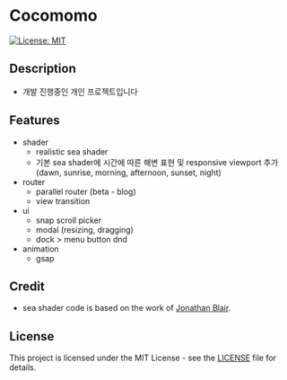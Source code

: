 # Cocomomo
[![License: MIT](https://img.shields.io/badge/License-MIT-yellow.svg)](https://opensource.org/licenses/MIT)

## Description
- 개발 진행중인 개인 프로젝트입니다

## Features
- shader
  - realistic sea shader
  - 기본 sea shader에 시간에 따른 해변 표현 및 responsive viewport 추가(dawn, sunrise, morning, afternoon, sunset, night)
- router
  - parallel router (beta - blog)
  - view transition 
- ui
  - snap scroll picker
  - modal (resizing, dragging)
  - dock > menu button dnd
- animation
  - gsap
  
## Credit
- sea shader code is based on the work of [Jonathan Blair](https://codepen.io/knoland/pen/XKxrJb).

## License
This project is licensed under the MIT License - see the [LICENSE](./LICENSE) file for details.
